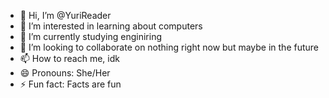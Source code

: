 - 👋 Hi, I’m @YuriReader
- 👀 I’m interested in learning about computers
- 🌱 I’m currently studying enginiring
- 💞️ I’m looking to collaborate on nothing right now but maybe in the future
- 📫 How to reach me, idk
- 😄 Pronouns: She/Her
- ⚡ Fun fact: Facts are fun

<!---
YuriReader/YuriReader is a ✨ special ✨ repository because its `README.md` (this file) appears on your GitHub profile.
You can click the Preview link to take a look at your changes.
--->
